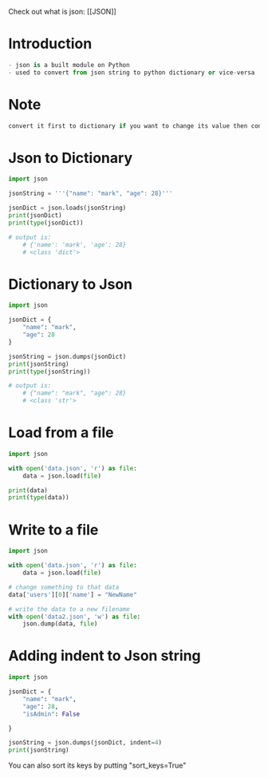 Check out what is json: [[JSON]]



# Introduction
```python
- json is a built module on Python
- used to convert from json string to python dictionary or vice-versa
```

# Note
```python
convert it first to dictionary if you want to change its value then convert it back to json string.
```

# Json to Dictionary
```python
import json

jsonString = '''{"name": "mark", "age": 28}'''

jsonDict = json.loads(jsonString)
print(jsonDict)
print(type(jsonDict))

# output is:
	# {'name': 'mark', 'age': 28}
	# <class 'dict'>
```



# Dictionary to Json
```python
import json

jsonDict = {
    "name": "mark",
    "age": 28
}

jsonString = json.dumps(jsonDict)
print(jsonString)
print(type(jsonString))

# output is:
	# {"name": "mark", "age": 28}
	# <class 'str'>

```



# Load from a file
```python
import json

with open('data.json', 'r') as file:
    data = json.load(file)

print(data)
print(type(data))
```


# Write to a file
```python
import json

with open('data.json', 'r') as file:
    data = json.load(file)

# change something to that data
data['users'][0]['name'] = "NewName"

# write the data to a new filename
with open('data2.json', 'w') as file:
    json.dump(data, file)

```



# Adding indent to Json string
```python
import json

jsonDict = {
    "name": "mark",
    "age": 28,
    "isAdmin": False

}

jsonString = json.dumps(jsonDict, indent=4)
print(jsonString)

```


You can also sort its keys by putting "sort_keys=True"



















